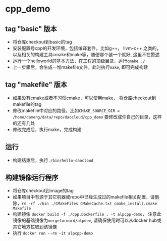# cpp_demo

## tag "basic" 版本
- 将仓库checkout到basic的tag
- 安装配置号cpp的开发环境，包括编译套件，比如g++， llvm-c++ 之类的，以及相关的构建工具cmake和make等，随便哪个装一个就好, 这里不在赘述
- 运行一个helloworld的基本方法，在工程的顶级目录，运行`cmake ./`
- 上一步骤后，会生成一堆makefile文件，此时执行`make`, 即可完成构建

## tag "makefile" 版本
- 如果没有cmake或者不习惯cmake，可以使用make， 将仓库checkout到makefile的tag
- 修改makefile中对应的路径，比如`CMAKE_SOURCE_DIR = /home/dameng/data/repo/daocloud/cpp_demo` 要修改成你自己的目录，这样的还有几处
- 修改完成后，执行make，完成构建

## 运行
- 构建结束后，执行`./bin/hello-daocloud`


## 构建镜像运行程序
- 将仓库checkout到image的tag
- 如果项目中有源于其它机器或repo中已经生成过的makefile相关配置，请删除，`rm -rf ./bin ./CMakeFiles CMakeCache.txt cmake_install.cmake Makefile`
- 构建镜像 `docker build -f ./cpp.Dockerfile . -t alpcpp-demo`， 注意此镜像的基础镜像为`mergeforward/alpdev`, 请确保使用时可以从docker hub或其它地方拉取到该镜像
- 执行 `docker run --rm -it alpcpp-demo`